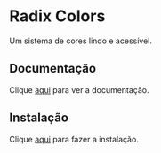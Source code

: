 # Radix Colors

Um sistema de cores lindo e acessível.

## Documentação

Clique [aqui](https://github.com/radix-ui/colors) para ver a documentação.

## Instalação

Clique [aqui](https://www.npmjs.com/package/@radix-ui/colors) para fazer a instalação.